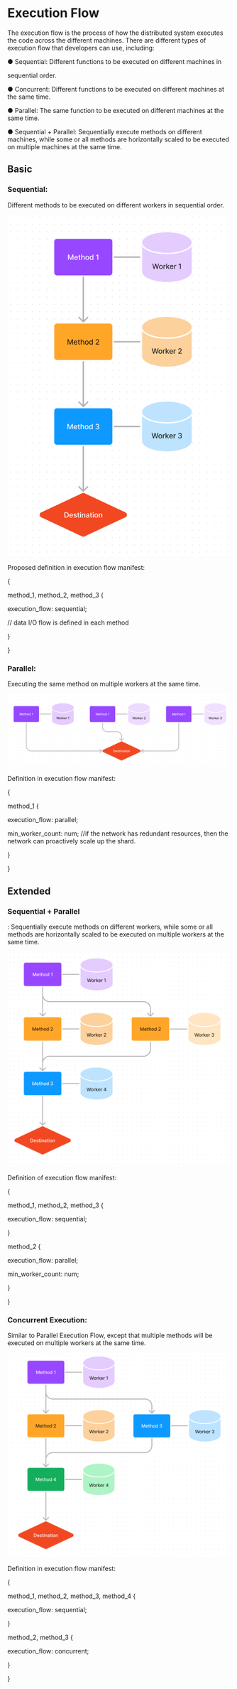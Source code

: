 # Execution Flow

The execution flow is the process of how the distributed system executes the code across the different machines. There are different types of execution flow that developers can use, including:

● Sequential: Different functions to be executed on different machines in

sequential order.

● Concurrent: Different functions to be executed on different machines at the same time.

● Parallel: The same function to be executed on different machines at the same time.

● Sequential + Parallel: Sequentially execute methods on different machines, while some or all methods are horizontally scaled to be executed on multiple machines at the same time.

## Basic

### Sequential:

Different methods to be executed on different workers in sequential order.

![Screen Shot 2022-10-10 at 9.03.41 PM.png](/images/protocol/networking/execution-flow/Screen_Shot_2022-10-10_at_9.03.41_PM.png)

Proposed definition in execution flow manifest:

{

method_1, method_2, method_3 {

execution_flow: sequential;

// data I/O flow is defined in each method

}

}

### Parallel:

Executing the same method on multiple workers at the same time.

![Screen Shot 2022-10-10 at 9.17.46 PM.png](/images/protocol/networking/execution-flow/Screen_Shot_2022-10-10_at_9.17.46_PM.png)

Definition in execution flow manifest:

{

method_1 {

execution_flow: parallel;

min_worker_count: num; //if the network has redundant resources, then the network can proactively scale up the shard.

}

}

## Extended

### Sequential + Parallel

: Sequentially execute methods on different workers, while some or all methods are horizontally scaled to be executed on multiple workers at the same time.

![Screen Shot 2022-10-10 at 9.23.04 PM.png](/images/protocol/networking/execution-flow/Screen_Shot_2022-10-10_at_9.23.04_PM.png)

Definition of execution flow manifest:

{

method_1, method_2, method_3 {

execution_flow: sequential;

}

method_2 {

execution_flow: parallel;

min_worker_count: num;

}

}

### Concurrent Execution:

Similar to Parallel Execution Flow, except that multiple methods will be executed on multiple workers at the same time.

![Screen Shot 2022-10-10 at 9.27.04 PM.png](/images/protocol/networking/execution-flow/Screen_Shot_2022-10-10_at_9.27.04_PM.png)

Definition in execution flow manifest:

{

method_1, method_2, method_3, method_4 {

execution_flow: sequential;

}

method_2, method_3 {

execution_flow: concurrent;

}

}
